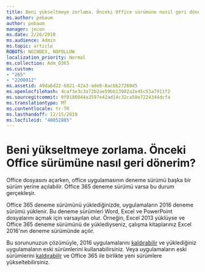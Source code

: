 ```yaml
---
title: Beni yükseltmeye zorlama. Önceki Office sürümüne nasıl geri dönerim?
ms.author: pebaum
author: pebaum
manager: jecon
ms.date: 2/26/2018
ms.audience: Admin
ms.topic: article
ROBOTS: NOINDEX, NOFOLLOW
localization_priority: Normal
ms.collection: Adm_O365
ms.custom:
- "265"
- "2200012"
ms.assetid: 49da6d22-6821-42a3-ade8-8acbb27260d5
ms.openlocfilehash: 4caf3e3c3a72b2ae59bb13982a2e45c53a7911f2
ms.sourcegitcommit: 0f0186044a3597e42ad14c32ca58e7224344dcfa
ms.translationtype: MT
ms.contentlocale: tr-TR
ms.lasthandoff: 12/15/2019
ms.locfileid: "40052885"
---
```

# <a name="dont-force-me-to-upgrade-how-do-i-go-back-to-the-previous-office-version"></a>Beni yükseltmeye zorlama. Önceki Office sürümüne nasıl geri dönerim?

Office dosyasını açarken, office uygulamasının deneme sürümü başka bir sürüm yerine açılabilir. Office 365 deneme sürümü varsa bu durum gerçekleşir.
  
Office 365 deneme sürümünü yüklediğinizde, uygulamaların 2016 deneme sürümü yüklenir. Bu deneme sürümleri Word, Excel ve PowerPoint dosyalarını açmak için varsayılan olur. Örneğin, Excel 2013 yüklüyse ve Office 365 deneme sürümünü de yüklediyseniz, çalışma kitaplarınız Excel 2016'nın deneme sürümünde açılır.
  
Bu sorununuzun çözümüyle, 2016 uygulamalarını [kaldırabilir](https://support.office.com/article/9dd49b83-264a-477a-8fcc-2fdf5dbf61d8.aspx) ve yüklediğiniz uygulamaların eski sürümlerini kullanabilirsiniz. Veya uygulamaların eski sürümlerini [kaldırabilir](https://support.office.com/article/9dd49b83-264a-477a-8fcc-2fdf5dbf61d8.aspx) ve Office 365 ile birlikte yeni sürümlere yükseltebilirsiniz.
